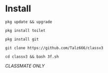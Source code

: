 # Install
`pkg update && upgrade`

`pkg install toilet`

`pkg install git`

`git clone https://github.com/Talz666/classv3`

`cd classv3 && bash 3f.sh`

_CLASSMATE ONLY_
